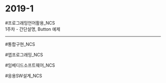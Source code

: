 # 2019-1

#프로그래밍언어활용_NCS <br>
1주차 - 간단설명, Button 예제
<hr>
#통합구현_NCS

#앱프로그래밍_NCS

#임베디드소프트웨어_NCS

#응용SW설계_NCS
